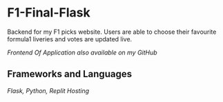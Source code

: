 # F1-Final-Flask

Backend for my F1 picks website. Users are able to choose their favourite formula1 liveries and votes are updated live.

*Frontend Of Application also available on my GitHub*

## Frameworks and Languages
*Flask, Python, Replit Hosting*
